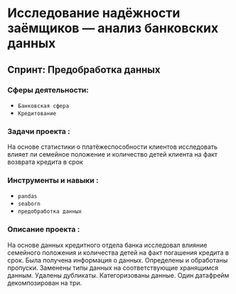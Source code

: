 # Исследование надёжности заёмщиков — анализ банковских данных

## Спринт: Предобработка данных

### Сферы деятельности:

- `Банковская сфера`
- `Кредитование`

### **Задачи проекта** : 

На основе статистики о платёжеспособности клиентов исследовать влияет ли семейное положение и количество детей клиента на факт возврата кредита в срок


### **Инструменты и навыки** :

- `pandas`
- `seaborn`
- `предобработка данных`

### **Описание проекта** :

На основе данных кредитного отдела банка исследовал влияние семейного положения и количества детей на факт погашения кредита в срок. Была получена информация о данных. Определены и обработаны пропуски. Заменены типы данных на соответствующие хранящимся данным. Удалены дубликаты. Категоризованы данные. Один датафрейм декомпозирован на три.
